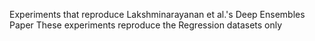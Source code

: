 Experiments that reproduce Lakshminarayanan et al.'s Deep Ensembles Paper 
These experiments reproduce the Regression datasets only 

